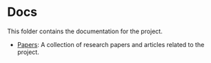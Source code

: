 # Docs

This folder contains the documentation for the project.

- [Papers](https://github.com/angelofgdsantos/cow_market_power/tree/main/docs/papers): A collection of research papers and articles related to the project.
